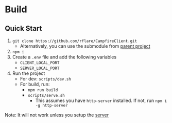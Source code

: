 # Build

## Quick Start

1. `git clone https://github.com/rflare/CampfireClient.git`
    - Alternatively, you can use the submodule from [parent project](https://github.com/rflare/CampfireApp.git)
2. `npm i`
3. Create a `.env` file and add the following variables
   - `CLIENT_LOCAL_PORT`
   - `SERVER_LOCAL_PORT`
4. Run the project
   - For dev: `scripts/dev.sh`
   - For build, run:
     - `npm run build`
     - `scripts/serve.sh`
       - This assumes you have `http-server` installed. If not, run `npm i -g http-server`

Note: It will not work unless you setup the [server](https://github.com/rflare/CampfireServer.git)
